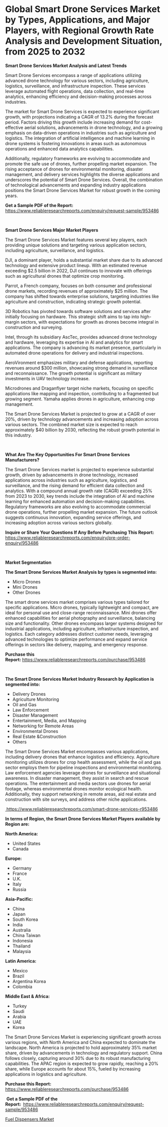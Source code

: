 <p><h1>Global Smart Drone Services Market by Types, Applications, and Major Players, with Regional Growth Rate Analysis and Development Situation, from 2025 to 2032</h1></p><p><strong>Smart Drone Services Market Analysis and Latest Trends</strong></p>
<p><p>Smart Drone Services encompass a range of applications utilizing advanced drone technology for various sectors, including agriculture, logistics, surveillance, and infrastructure inspection. These services leverage automated flight operations, data collection, and real-time analytics, enhancing efficiency and decision-making processes across industries.</p><p>The market for Smart Drone Services is expected to experience significant growth, with projections indicating a CAGR of 13.2% during the forecast period. Factors driving this growth include increasing demand for cost-effective aerial solutions, advancements in drone technology, and a growing emphasis on data-driven operations in industries such as agriculture and logistics. The integration of artificial intelligence and machine learning in drone systems is fostering innovations in areas such as autonomous operations and enhanced data analytics capabilities.</p><p>Additionally, regulatory frameworks are evolving to accommodate and promote the safe use of drones, further propelling market expansion. The rising acceptance of drones for environmental monitoring, disaster management, and delivery services highlights the diverse applications and underscores the potential of Smart Drone Services. Overall, the combination of technological advancements and expanding industry applications positions the Smart Drone Services Market for robust growth in the coming years.</p></p>
<p><strong>Get a Sample PDF of the Report:&nbsp;</strong> <a href="https://www.reliableresearchreports.com/enquiry/request-sample/953486?utm_campaign=2646&utm_medium=2&utm_source=Github&utm_content=ia&utm_term=07032025&utm_id=smart-drone-services">https://www.reliableresearchreports.com/enquiry/request-sample/953486</a></p>
<p>&nbsp;</p>
<p><strong>Smart Drone Services Major Market Players</strong></p>
<p><p>The Smart Drone Services Market features several key players, each providing unique solutions and targeting various application sectors, including agriculture, surveillance, and logistics.</p><p>DJI, a dominant player, holds a substantial market share due to its advanced technology and extensive product lineup. With an estimated revenue exceeding $2.5 billion in 2022, DJI continues to innovate with offerings such as agricultural drones that optimize crop monitoring.</p><p>Parrot, a French company, focuses on both consumer and professional drone markets, recording revenues of approximately $25 million. The company has shifted towards enterprise solutions, targeting industries like agriculture and construction, indicating strategic growth potential.</p><p>3D Robotics has pivoted towards software solutions and services after initially focusing on hardware. This strategic shift aims to tap into high-margin sectors, with expectations for growth as drones become integral in construction and surveying.</p><p>Intel, through its subsidiary AscTec, provides advanced drone technology and hardware, leveraging its expertise in AI and analytics for smart applications. The company is advancing its market presence, particularly in automated drone operations for delivery and industrial inspections.</p><p>AeroVironment emphasizes military and defense applications, reporting revenues around $300 million, showcasing strong demand in surveillance and reconnaissance. The growth potential is significant as military investments in UAV technology increase.</p><p>Microdrones and Draganflyer target niche markets, focusing on specific applications like mapping and inspection, contributing to a fragmented but growing segment. Yamaha applies drones in agriculture, enhancing crop management.</p><p>The Smart Drone Services Market is projected to grow at a CAGR of over 20%, driven by technology advancements and increasing adoption across various sectors. The combined market size is expected to reach approximately $40 billion by 2030, reflecting the robust growth potential in this industry.</p></p>
<p>&nbsp;</p>
<p><strong>What Are The Key Opportunities For Smart Drone Services Manufacturers?</strong></p>
<p><p>The Smart Drone Services market is projected to experience substantial growth, driven by advancements in drone technology, increased applications across industries such as agriculture, logistics, and surveillance, and the rising demand for efficient data collection and analytics. With a compound annual growth rate (CAGR) exceeding 25% from 2023 to 2030, key trends include the integration of AI and machine learning for enhanced automation and decision-making capabilities. Regulatory frameworks are also evolving to accommodate commercial drone operations, further propelling market expansion. The future outlook suggests continuous innovation, expanding service offerings, and increasing adoption across various sectors globally.</p></p>
<p><strong>Inquire or Share Your Questions If Any Before Purchasing This Report:</strong> <a href="https://www.reliableresearchreports.com/enquiry/pre-order-enquiry/953486?utm_campaign=2646&utm_medium=2&utm_source=Github&utm_content=ia&utm_term=07032025&utm_id=smart-drone-services">https://www.reliableresearchreports.com/enquiry/pre-order-enquiry/953486</a></p>
<p>&nbsp;</p>
<p><strong>Market Segmentation</strong></p>
<p><strong>The Smart Drone Services Market Analysis by types is segmented into:</strong></p>
<p><ul><li>Micro Drones</li><li>Mini Drones</li><li>Other Drones</li></ul></p>
<p><p>The smart drone services market comprises various types tailored for specific applications. Micro drones, typically lightweight and compact, are ideal for personal use and close-range reconnaissance. Mini drones offer enhanced capabilities for aerial photography and surveillance, balancing size and functionality. Other drones encompass larger systems designed for industrial applications, including agriculture, infrastructure inspection, and logistics. Each category addresses distinct customer needs, leveraging advanced technologies to optimize performance and expand service offerings in sectors like delivery, mapping, and emergency response.</p></p>
<p><strong>Purchase this Report:&nbsp;</strong><a href="https://www.reliableresearchreports.com/purchase/953486?utm_campaign=2646&utm_medium=2&utm_source=Github&utm_content=ia&utm_term=07032025&utm_id=smart-drone-services">https://www.reliableresearchreports.com/purchase/953486</a></p>
<p>&nbsp;</p>
<p><strong>The Smart Drone Services Market Industry Research by Application is segmented into:</strong></p>
<p><ul><li>Delivery Drones</li><li>Agriculture Monitoring</li><li>Oil and Gas</li><li>Law Enforcement</li><li>Disaster Management</li><li>Entertainment, Media, and Mapping</li><li>Networking for Remote Areas</li><li>Environmental Drones</li><li>Real Estate &Construction</li><li>Others</li></ul></p>
<p><p>The Smart Drone Services Market encompasses various applications, including delivery drones that enhance logistics and efficiency. Agriculture monitoring utilizes drones for crop health assessment, while the oil and gas sector employs them for pipeline inspections and environmental monitoring. Law enforcement agencies leverage drones for surveillance and situational awareness. In disaster management, they assist in search and rescue operations. The entertainment and media sectors use drones for aerial footage, whereas environmental drones monitor ecological health. Additionally, they support networking in remote areas, aid real estate and construction with site surveys, and address other niche applications.</p></p>
<p><a href="https://www.reliableresearchreports.com/smart-drone-services-r953486?utm_campaign=2646&utm_medium=2&utm_source=Github&utm_content=ia&utm_term=07032025&utm_id=smart-drone-services">&nbsp;https://www.reliableresearchreports.com/smart-drone-services-r953486</a></p>
<p><strong>In terms of Region, the Smart Drone Services Market Players available by Region are:</strong></p>
<p>
    <p> <strong> North America: </strong>
        <ul>
            <li>United States</li>
            <li>Canada</li>
        </ul>
        </p> 
    <p> <strong> Europe: </strong>
        <ul>
            <li>Germany</li>
            <li>France</li>
            <li>U.K.</li>
            <li>Italy</li>
            <li>Russia</li>
        </ul>
        </p> 
    <p> <strong> Asia-Pacific: </strong>
        <ul>
            <li>China</li>
            <li>Japan</li>
            <li>South Korea</li>
            <li>India</li>
            <li>Australia</li>
            <li>China Taiwan</li>
            <li>Indonesia</li>
            <li>Thailand</li>
            <li>Malaysia</li>
        </ul>
        </p> 
    <p> <strong> Latin America: </strong>
        <ul>
            <li>Mexico</li>
            <li>Brazil</li>
            <li>Argentina Korea</li>
            <li>Colombia</li>
        </ul>
        </p> 
    <p> <strong> Middle East & Africa: </strong>
        <ul>
            <li>Turkey</li>
            <li>Saudi</li>
            <li>Arabia</li>
            <li>UAE</li>
            <li>Korea</li>
        </ul>
    </p>
    </p>
<p><p>The Smart Drone Services Market is experiencing significant growth across various regions, with North America and China expected to dominate the landscape. North America is projected to hold approximately 35% market share, driven by advancements in technology and regulatory support. China follows closely, capturing around 30% due to its robust manufacturing capabilities. The APAC region is expected to grow rapidly, reaching a 20% share, while Europe accounts for about 15%, fueled by increasing applications in logistics and agriculture.</p></p>
<p><strong>Purchase this Report: </strong><a href="https://www.reliableresearchreports.com/purchase/953486?utm_campaign=2646&utm_medium=2&utm_source=Github&utm_content=ia&utm_term=07032025&utm_id=smart-drone-services">https://www.reliableresearchreports.com/purchase/953486</a></p>
<p>&nbsp;<strong>Get a Sample PDF of the Report:&nbsp;&nbsp;</strong><a href="https://www.reliableresearchreports.com/enquiry/request-sample/953486?utm_campaign=2646&utm_medium=2&utm_source=Github&utm_content=ia&utm_term=07032025&utm_id=smart-drone-services">https://www.reliableresearchreports.com/enquiry/request-sample/953486</a></p>
<p><strong></strong></p>
<p><p><a href="https://github.com/mayabungard8092/Market-Research-Report-List-1/blob/main/fuel-dispensers-market.md?utm_campaign=2646&utm_medium=2&utm_source=Github&utm_content=ia&utm_term=07032025&utm_id=smart-drone-services">Fuel Dispensers Market</a></p></p>